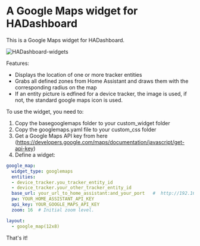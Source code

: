 
# A Google Maps widget for HADashboard

This is a Google Maps widget for HADashboard.

![HADashboard-widgets](https://github.com/tjntomas/HADashboard-widgets/blob/master/img/googlemapswidget.png?raw=true)

Features:
* Displays the location of one or more tracker entities
* Grabs all defined zones from Home Assistant and draws them with the corresponding radius on the map
* If an entity picture is edfined for a device tracker, the image is used, if not, the standard google maps icon is used.

To use the widget, you need to:
1. Copy the basegooglemaps folder to your custom_widget folder
2. Copy the googlemaps.yaml file to your custom_css folder
3. Get a Google Maps API key from here (https://developers.google.com/maps/documentation/javascript/get-api-key)
4. Define a widget:
````yaml
google_map:
  widget_type: googlemaps
  entities:
  - device_tracker.you_tracker_entity_id
  - device_tracker.your_other_tracker_entity_id
  base_url: your_url_to_home_assistant:and_your_port   #  http://192.168.1.20:8123
  pw: YOUR_HOME_ASSISTANT_API_KEY
  api_key: YOUR_GOOGLE_MAPS_API_KEY
  zoom: 16  # Initial zoom level.

layout:
  - google_map(12x8)
````

That's it!




